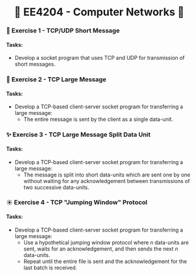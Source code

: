 <h1 align="center">📄 EE4204 - Computer Networks 📄</h1>

### 🚀 Exercise 1 - TCP/UDP Short Message

#### Tasks:
- Develop a socket program that uses TCP and UDP for transmission of short messages.

### :flashlight: Exercise 2 - TCP Large Message

#### Tasks:
- Develop a TCP-based client-server socket program for transferring a large message: 
    - The entire message is sent by the client as a single data-unit.

### ✨ Exercise 3 - TCP Large Message Split Data Unit

#### Tasks:
- Develop a TCP-based client-server socket program for transferring a large message: 
    - The message is split into short data-units which are sent one by one without waiting for 
any acknowledgement between transmissions of two successive data-units.

### ☀️ Exercise 4 - TCP "Jumping Window" Protocol

#### Tasks:
- Develop a TCP-based client-server socket program for transferring a large message:
    - Use a hypothetical jumping window protocol where *n* data-units are sent, waits for an acknowledgement, and then sends the next *n* data-units.
    - Repeat until the entire file is sent and the acknowledgement for the last batch is received.